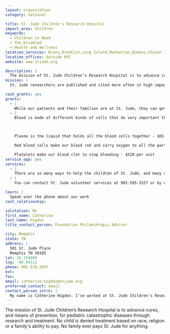 ```yaml
---
layout: organization
category: national

title: St. Jude Children's Research Hospital
impact_area: Children
keywords: 
  - Children in Need
  - The Disabled
  - Health and Wellness
location_services: Bronx,Brooklyn,Long Island,Manhattan,Queens,Staten Island,Greater New York,Outside NYC
location_offices: Outside NYC
website: www.stjude.org

description: |
  The mission of St. Jude Children’s Research Hospital is to advance cures, and means of prevention, for pediatric catastrophic diseases through research and treatment. No child is denied treatment based on race, religion or a family's ability to pay. No family ever pays St. Jude for anything.
mission: |
  St. Jude researchers are published and cited more often in high impact publications than any other private pediatric oncology research institution in America. St. Jude is a place where many doctors send some of their sickest patients and toughest cases. A place where cutting-edge research and revolutionary discoveries happen every day. We've built America's second-largest health-care charity so the science never stops.

cash_grants: yes
grants: 
  - |
    While our patients and their families are at St. Jude, they can get their meals at our cafeteria that offers everything from breakfast to dessert.  We give our patients and families meal cards, so their food is provided for free.  $20 will buy a card for one meal for both a patient and a parent.
  - |
    Blood is made of different kinds of cells that do very important things, like fight infections.  When someone has cancer, they often need extra blood cells, which can be given to them by doctors.

    

    Plasma is the liquid that holds all the blood cells together - $65 per unit 

    Red blood cells make our blood red and carry oxygen to all the parts of the body - $245 per unit 

    Platelets make our blood clot to stop bleeding - $520 per unit
service_opp: yes
services: 
  - |
    There are so many ways to help the children of St. Jude, and many of these ways are in your own community. You can run a race, ride a bike or tricycle, attend a walk-a-thon, or even complete some math problems through St. Jude Math-A-Thon. No matter how you help, your support will make a difference in the lives of children suffering from cancer and other catastrophic diseases.  For information - www.stjude.org/volunteers
  - |
    You can contact St. Jude volunteer services at 901-595-3327 or by email at volunteers@stjude.org

learn: |
  Speak over the phone about our work
cont_relationship: 

salutation: Ms
first_name: Catherine
last_name: Higdon
title_contact_person: Foundation Philanthropic Advisor

city: Memphis
state: TN
address: |
  501 St. Jude Place  
  Memphis TN 38105
lat: 35.154969
lng: -90.04111
phone: 901-578-2097
ext: 
fax: 
email: catherine.higdon@stjude.org
preferred_contact: email
contact_person_intro: |
  My name is Catherine Higdon. I've worked at St. Jude Children's Research Hospital for 8 years.  I help raise money to provide treatment and care to St. Jude children who are battling cancer and other diseases.
---
```

The mission of St. Jude Children’s Research Hospital is to advance cures, and means of prevention, for pediatric catastrophic diseases through research and treatment. No child is denied treatment based on race, religion or a family's ability to pay. No family ever pays St. Jude for anything.